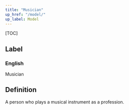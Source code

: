 ```yaml
---
title: "Musician"
up_href: "/model/"
up_label: Model
---
```


[TOC]

## Label

### English
Musician


## Definition
A person who plays a musical instrument as a profession. 


    
